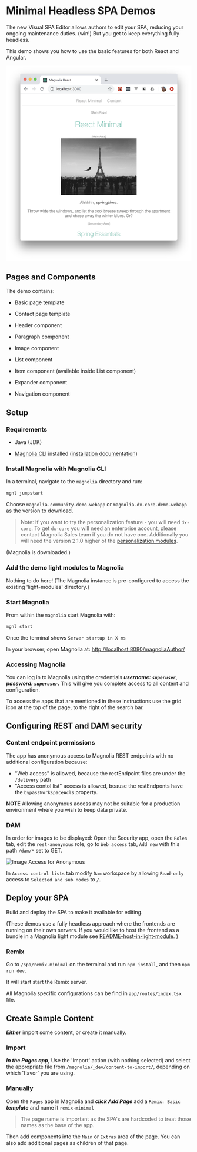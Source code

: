 # Minimal Headless SPA Demos

The new Visual SPA Editor allows authors to edit your SPA, reducing your ongoing maintenance duties. (win!) But you get to keep everything fully headless.

This demo shows you how to use the basic features for both React and Angular.

![The App](magnolia/_dev/README-screenshot-app.png)

## Pages and Components

The demo contains:

- Basic page template
- Contact page template

- Header component
- Paragraph component
- Image component
- List component
- Item component (available inside List component)
- Expander component

- Navigation component

## Setup

### Requirements

- Java (JDK)

- [Magnolia CLI](https://www.npmjs.com/package/@magnolia/cli) installed ([installation documentation](https://documentation.magnolia-cms.com/display/DOCS/Magnolia+CLI+v3))

### Install Magnolia with Magnolia CLI

In a terminal, navigate to the `magnolia` directory and run:

```bash
mgnl jumpstart
```

Choose `magnolia-community-demo-webapp` or `magnolia-dx-core-demo-webapp` as the version to download.

> Note: If you want to try the personalization feature - you will need `dx-core`. To get `dx-core` you will need an enterprise account, please contact Magnolia Sales team if you do not have one.
> Additionally you will need the version 2.1.0 higher of the [personalization modules](https://docs.magnolia-cms.com/product-docs/6.2/Modules/List-of-modules/Personalization-module.html).

(Magnolia is downloaded.)

### Add the demo light modules to Magnolia

Nothing to do here!
(The Magnolia instance is pre-configured to access the existing 'light-modules' directory.)

### Start Magnolia

From within the `magnolia` start Magnolia with:

```bash
mgnl start
```

Once the terminal shows `Server startup in X ms`

In your browser, open Magnolia at: <http://localhost:8080/magnoliaAuthor/>

### Accessing Magnolia

You can log in to Magnolia using the credentials **_username: `superuser`,
password: `superuser`._**
This will give you complete access to all content and configuration.

To access the apps that are mentioned in these instructions use the grid icon at the top of the page, to the right of the search bar.

## Configuring REST and DAM security

### Content endpoint permissions

The app has anonymous access to Magnolia REST endpoints with no additional configuration because:

- "Web access" is allowed, because the restEndpoint files are under the `/delivery` path
- "Access contol list" access is allowed, beause the restEndponts have the `bypassWorkspaceAcls` property.

**NOTE** Allowing anonymous access may not be suitable for a production environment where you wish to keep data private.

### DAM

In order for images to be displayed:
Open the Security app, open the `Roles` tab, edit the `rest-anonymous` role, go to `Web access` tab, `Add new` with this path `/dam/*` set to GET.

![Image Access for Anonymous](magnolia/_dev/README-security-anonymous-dam.png)

In `Access control lists` tab modify `Dam` workspace by allowing `Read-only` access to `Selected and sub nodes` to `/`.

## Deploy your SPA

Build and deploy the SPA to make it available for editing.

(These demos use a fully headless approach where the frontends are running on their own servers. If you would like to host the frontend as a bundle in a Magnolia light module see [README-host-in-light-module](README-host-in-light-module.md).
)

### Remix

Go to `/spa/remix-minimal` on the terminal and run `npm install`, and then `npm run dev`.

It will start start the Remix server.

All Magnolia specific configurations can be find in `app/routes/index.tsx` file.

## Create Sample Content

**_Either_** import some content, or create it manually.

### Import

**_In the Pages app_**, Use the 'Import' action (with nothing selected) and select the appropriate file from `/magnolia/_dev/content-to-import/`, depending on which 'flavor' you are using.

### Manually

Open the `Pages` app in Magnolia and **_click Add Page_** add a `Remix: Basic` **_template_** and name it `remix-minimal`

> The page name is important as the SPA's are hardcoded to treat those names as the base of the app.

Then add components into the `Main` or `Extras` area of the page.
You can also add additional pages as children of that page.
